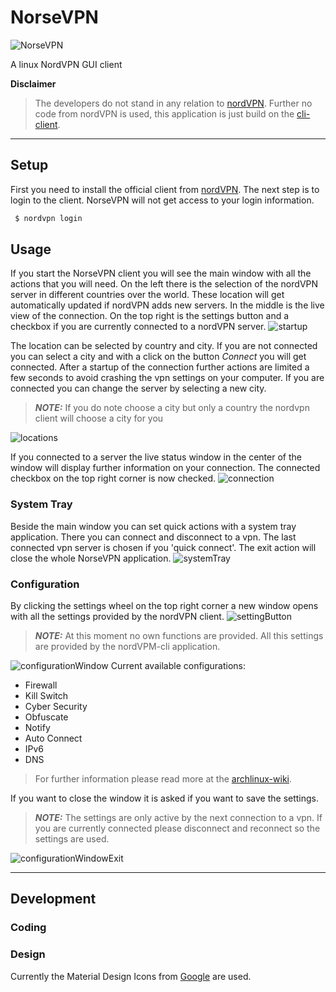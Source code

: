 # NorseVPN

![NorseVPN](doc/img/logo/NorseVPN_transparent%20.png)

A linux NordVPN GUI client

**Disclaimer**
>The developers do not stand in any relation to [nordVPN](https://nordvpn.com).
>Further no code from nordVPN is used, this application is just build on the [cli-client](https://nordvpn.com/de/download/linux/).

------

## Setup
First you need to install the official client from [nordVPN](https://nordvpn.com/de/download/linux/).
The next step is to login to the client. NorseVPN will not get access to your login information.

```bash
 $ nordvpn login
```

## Usage
If you start the NorseVPN client you will see the main window with all the actions that you will need. On the left there is the selection of the nordVPN server in different countries over the world. These location will get automatically updated if nordVPN adds new servers. In the middle is the live view of the connection. On the top right is the settings button and a checkbox if you are currently connected to a nordVPN server.
![startup](doc/img/showcase/startup.png)

The location can be selected by country and city. If you are not connected you can select a city and with a click on the button *Connect* you will get connected. After a startup of the connection further actions are limited a few seconds to avoid crashing the vpn settings on your computer. If you are connected you can change the server by selecting a new city.
> **_NOTE:_**
>If you do note choose a city but only a country the nordvpn client will choose a city for you

![locations](doc/img/showcase/locations.png)

If you connected to a server the live status window in the center of the window will display further information on your connection. The connected checkbox on the top right corner is now checked.
![connection](doc/img/showcase/connected.png)

### System Tray
Beside the main window you can set quick actions with a system tray application. There you can connect and disconnect to a vpn. The last connected vpn server is chosen if you 'quick connect'. The exit action will close the whole NorseVPN application.
![systemTray](doc/img/showcase/systemtray.png)

### Configuration
By clicking the settings wheel on the top right corner a new window opens with all the settings provided by the nordVPN client.
![settingButton](doc/img/showcase/setting.png)

> **_NOTE:_**
>At this moment no own functions are provided. All this settings are provided by the nordVPM-cli application.

![configurationWindow](doc/img/showcase/configurationWindow.png)
Current available configurations:
- Firewall
- Kill Switch
- Cyber Security
- Obfuscate
- Notify
- Auto Connect
- IPv6
- DNS

>For further information please read more at the [archlinux-wiki](https://wiki.archlinux.org/title/NordVPN#Settings).



If you want to close the window it is asked if you want to save the settings.
> **_NOTE:_**
>The settings are only active by the next connection to a vpn. If you are currently connected please disconnect and reconnect so the settings are used.

![configurationWindowExit](doc/img/showcase/configurationWindow_exit.png)

------------

## Development

### Coding

### Design

Currently the Material Design Icons from [Google](https://fonts.google.com/icons?selected=Material+Icons) are used.